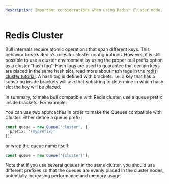 ```yaml
---
description: Important considerations when using Redis™ Cluster mode.
---
```


# Redis Cluster

Bull internals require atomic operations that span different keys. This behavior breaks Redis's rules for cluster configurations. However, it is still possible to use a cluster environment by using the proper bull prefix option as a cluster "hash tag". Hash tags are used to guarantee that certain keys are placed in the same hash slot, read more about hash tags in the [redis cluster tutorial](https://redis.io/topics/cluster-tutorial). A hash tag is defined with brackets. I.e. a key that has a substring inside brackets will use that substring to determine in which hash slot the key will be placed.

In summary, to make bull compatible with Redis cluster, use a queue prefix inside brackets. For example:

You can use two approaches in order to make the Queues compatible with Cluster. Either define a queue prefix:

```typescript
const queue = new Queue('cluster', {
  prefix: '{myprefix}'
});
```

or wrap the queue name itself:

```typescript
const queue = new Queue('{cluster}');
```

Note that If you use several queues in the same cluster, you should use different prefixes so that the queues are evenly placed in the cluster nodes, potentially increasing performance and memory usage.
